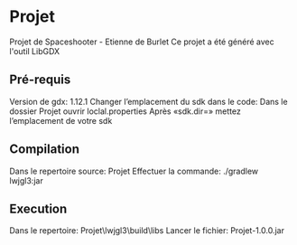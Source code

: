 # Projet
Projet de Spaceshooter - Etienne de Burlet
Ce projet a été généré avec l'outil LibGDX

## Pré-requis
Version de gdx: 1.12.1
Changer l’emplacement du sdk dans le code:
Dans le dossier Projet ouvrir loclal.properties
Après «sdk.dir=» mettez l’emplacement de votre sdk


## Compilation
Dans le repertoire source: Projet
Effectuer la commande: ./gradlew lwjgl3:jar

## Execution
Dans le repertoire: Projet\lwjgl3\build\libs
Lancer le fichier: Projet-1.0.0.jar
